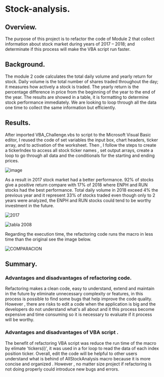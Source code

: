 # Stock-analysis.

## Overview.
The purpose of this project is to refactor the code of Module 2 that collect information about stock market during years of 2017 – 2018; and determinate if this process will make the VBA script run faster.

## Background.
The module 2 code calculates the total daily volume and yearly return for stock. Daily volume is the total number of shares traded throughout the day; it measures how actively a stock is traded. The yearly return is the percentage difference in price from the beginning of the year to the end of the year. 
The results are showed in a table, it is formatting to determine stock performance immediately. We are looking to loop through all the data one time to collect the same information but efficiently.

## Results.
After imported VBA_Challenge.vbs to script to the Microsoft Visual Basic editor, I reused the code of set variables the input box, chart headers, ticker array, and to activation of the worksheet. Then , I follow the steps to create a tickerIndex to access all stock ticker names , set output arrays, create a loop to  go through all data and the conditionals for the starting and ending prices.

![image](https://user-images.githubusercontent.com/120151872/210043332-73b6c4c1-c17f-4fca-9e7a-c81733155267.png)

As a result in 2017 stock market had a better performance. 92% of stocks give a positive return compare with 17% of 2018 where ENPH and RUN stocks had the best performance.  Total daily volume in 2018 exceed 4% the previous year and it represent 33% of stocks traded even though  only to 2 years were analyzed, the ENPH and RUN stocks could tend to be worthy investment in the future. 

![2017](https://user-images.githubusercontent.com/120151872/210043674-becd8d07-d5d8-4e0b-9649-fe3345002c3b.PNG)     

![tabla 2008](https://user-images.githubusercontent.com/120151872/210043716-a1028d74-3744-483f-a4ae-dcd4766172f6.PNG)

Regarding the execution time, the refactoring code runs the macro in less time than the original see the image below.

![COMPARACION](https://user-images.githubusercontent.com/120151872/210092242-7447ea81-0c09-46d1-b7ac-3ee23d4e90d7.png)


## Summary.

### Advantages and disadvantages of refactoring code.

Refactoring makes a clean code,  easy to understand, extend and maintain in the future by eliminate unnecessary complexity or features, in this process is possible to find some bugs that help improve the code quality. However , there are risks to edit a code when the application is big and the developers do not understand what's all about and it this process become expensive and time consuming so it is necessary to evaluate if it process will be worthy.

### Advantages and disadvantages of VBA script .
The benefit of refactoring VBA script was reduce the run time of the macro by elimate 'tickers(i)', it was used in a for loop to read the data of each index position ticker. Overall, edit the code will be helpful to other users understand what is behind of AllStockAnalysis macro because it is more concise and organized . However , no matter size project  if refactoring is not doing properly could introduce new bugs and errors.

